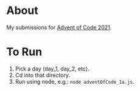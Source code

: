 # About
My submissions for [Advent of Code 2021](https://adventofcode.com/2021/).

# To Run
1. Pick a day (day_1, day_2, etc).
2. Cd into that directory.
3. Run using node, e.g.: `node adventOfCode_1a.js`.
